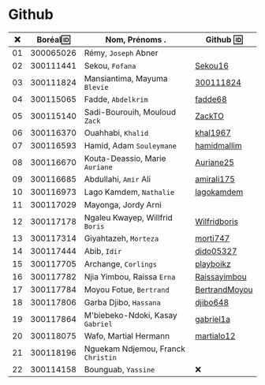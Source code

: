 # Github

|:x:| Boréal:id:| Nom, Prénoms .                     |  Github :id:                                        |
|---|-----------|------------------------------------|-----------------------------------------------------| 
| 01| 300065026 | Rémy, `Joseph` Abner               |                                                     |
| 02| 300111441 | Sekou, `Fofana`                    | [Sekou16](https://github.com/Sekou16)               |
| 03| 300111824 | Mansiantima, Mayuma `Blevie`       | [300111824](https://github.com/300111824)           |
| 04| 300115065 | Fadde, `Abdelkrim`                 | [fadde68](https://github.com/fadde68)               |
| 05| 300115140 | Sadi-Bourouih, Mouloud `Zack`      | [ZackTO](https://github.com/ZackTO)                 |
| 06| 300116370 | Ouahhabi, `Khalid`                 | [khal1967](https://github.com/khal1967)             |
| 07| 300116593 | Hamid, Adam `Souleymane`           | [hamidmallim](https://github.com/hamidmallim)       |
| 08| 300116670 | Kouta-Deassio, Marie `Auriane`     | [Auriane25](https://github.com/Auriane25)           |
| 09| 300116685 | Abdullahi, `Amir` Ali              | [amirali175](https://github.com/amirali175)         |
| 10| 300116973 | Lago Kamdem, `Nathalie`            | [lagokamdem](https://github.com/lagokamdem)         |
| 11| 300117029 | Mayonga, Jordy Arni                |                                                     |
| 12| 300117178 | Ngaleu Kwayep, Willfrid `Boris`    | [Wilfridboris](https://github.com/Wilfridboris)     |
| 13| 300117314 | Giyahtazeh, `Morteza`              | [morti747](https://github.com/morti747)             |
| 14| 300117444 | Abib, `Idir`                       | [dido05327](https://github.com/dido05327)           |
| 15| 300117705 | Archange, `Corlings`               | [playboikz](https://github.com/playboikz)           |
| 16| 300117782 | Njia Yimbou, Raissa `Erna`         | [Raissayimbou](https://github.com/Raissayimbou)     |
| 17| 300117784 | Moyou Fotue, `Bertrand`            | [BertrandMoyou](https://github.com/BertrandMoyou)   |
| 18| 300117806 | Garba Djibo, `Hassana`             | [djibo648](https://github.com/djibo648)             |
| 19| 300117864 | M'biebeko-Ndoki, Kasay `Gabriel`   | [gabriel1a](https://github.com/gabriel1a)           |
| 20| 300118075 | Wafo, Martial Hermann              | [martialo12](https://github.com/martialo12)         |
| 21| 300118196 | Nguekam Ndjemou, Franck `Christin` |                                                     |
| 22| 300114158 | Bounguab, `Yassine`                | :x:                                                 |
